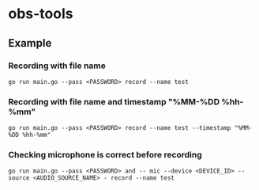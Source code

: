 # obs-tools

## Example

### Recording with file name

```
go run main.go --pass <PASSWORD> record --name test
```

### Recording with file name and timestamp "%MM-%DD %hh-%mm"

```
go run main.go --pass <PASSWORD> record --name test --timestamp "%MM-%DD %hh-%mm"
```

### Checking microphone is correct before recording

```
go run main.go --pass <PASSWORD> and -- mic --device <DEVICE_ID> --source <AUDIO_SOURCE_NAME> - record --name test
```
